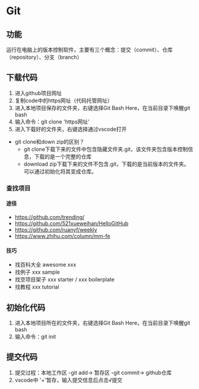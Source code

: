 # Git
## 功能
运行在电脑上的版本控制软件，主要有三个概念：提交（commit）、仓库（repository）、分支（branch）
## 下载代码
1. 进入github项目网址
2. 复制code中的https网址（代码托管网址）
3. 进入本地项目保存的文件夹，右键选择Git Bash Here，在当前目录下唤醒git bash
4. 输入命令：git clone 'https网址'
5. 进入下载好的文件夹，右键选择通过vscode打开

* git clone和down zip的区别？
  - git clone下载下来的文件中包含隐藏文件夹.git，该文件夹包含版本控制信息，下载的是一个完整的仓库
  - download zip下载下来的文件不包含.git，下载的是当前版本的文件夹。可以通过初始化将其变成仓库。
  
### 查找项目
#### 途径
* https://github.com/trending/
* https://github.com/521xueweihan/HelloGitHub
* https://github.com/ruanyf/weekly
* https://www.zhihu.com/column/mm-fe
#### 技巧
* 找百科大全 awesome xxx
* 找例子 xxx sample
* 找空项目架子 xxx starter / xxx boilerplate 
* 找教程  xxx tutorial

## 初始化代码
1. 进入本地项目所在的文件夹，右键选择Git Bash Here，在当前目录下唤醒git bash
2. 输入命令：git init

## 提交代码
1. 提交过程：本地工作区 -git add-> 暂存区 -git commit-> github仓库
2. vscode中 '+'暂存，输入提交信息后点击√提交
